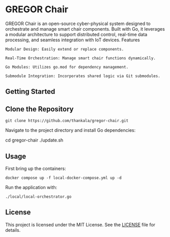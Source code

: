 # GREGOR Chair

GREGOR Chair is an open-source cyber-physical system designed to orchestrate and manage smart chair components. Built with Go, it leverages a modular architecture to support distributed control, real-time data processing, and seamless integration with IoT devices.
Features

    Modular Design: Easily extend or replace components.

    Real-Time Orchestration: Manage smart chair functions dynamically.

    Go Modules: Utilizes go.mod for dependency management.

    Submodule Integration: Incorporates shared logic via Git submodules.

## Getting Started
## Clone the Repository
``` 
git clone https://github.com/thankala/gregor-chair.git 
```
Navigate to the project directory and install Go dependencies:

cd gregor-chair
./update.sh

## Usage

First bring up the containers:

```
docker compose up -f local-docker-compose.yml up -d
```

Run the application with:


```
./local/local-orchestrator.go
```

## License

This project is licensed under the MIT License. See the [LICENSE](LICENSE) file for details.
